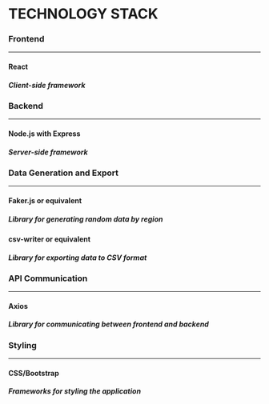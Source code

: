 # **TECHNOLOGY STACK**

### Frontend

---

#### React

##### Client-side framework

### Backend

---

#### Node.js with Express

##### Server-side framework

### Data Generation and Export

---

#### Faker.js or equivalent

##### Library for generating random data by region

#### csv-writer or equivalent

##### Library for exporting data to CSV format

### API Communication

---

#### Axios

##### Library for communicating between frontend and backend

### Styling

---

#### CSS/Bootstrap

##### Frameworks for styling the application
